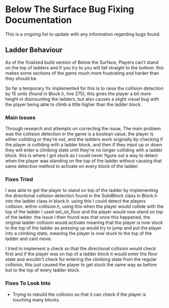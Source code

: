 # Below The Surface Bug Fixing Documentation

This is a ongoing list to update with any information regarding bugs found.

## Ladder Behaviour

As of the finalized build version of Below the Surface, Players can't stand on the top of ladders and if you try to you will fall straight to the bottom. this makes some sections of the game much more frustrating and harder than they should be.

So far a temporary fix implemented for this is to raise the collision detection by 15 units (found in Block.h, line 275), this gives the player a bit more height in dismounting the ladders, but also causes a slight visual bug with the player being able to climb a little higher than the ladder block.

### Main Issues

Through research and attempts on correcting the issue, The main problem was the collision detection in the game is a boolean value, the player is either colliding or they're not, and the ladders work originally by checking if the player is colliding with a ladder block, and then if they input up or down they will enter a climbing state until they're no longer colliding with a ladder block.
this is where I got stuck as I could never figure out a way to detect when the player was standing on the top of the ladder without causing that same detection method to activate on every block of the ladder.

### Fixes Tried

I was able to get the player to stand on top of the ladder by implementing the directional collision detection found in the SolidBlock class in Block.h into the ladder class in block.h. using this I could detect the players collision. within collision.h, using this when the player would collide with the top of the ladder I used set_on_floor and the player would now stand on top of the ladder.
the issue I then found was that once this happened, the original ladder collision would activate meaning that the player is now stuck to the top of the ladder as pressing up would try to jump and put the player into a climbing state, meaning the player is now stuck to the top of the ladder and cant move.

I tried to implement a check so that the directional collision would check first and if the player was on top of a ladder block it would enter the floor state and wouldn't check for entering the climbing state from the regular collision, this just caused the player to get stuck the same way as before but to the top of every ladder block.

### Fixes To Look Into

- Trying to rebuild the collision so that it can check if the player is touching many blocks.
